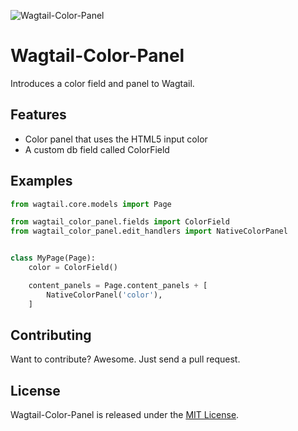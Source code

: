 ![Wagtail-Color-Panel](https://github.com/marteinn/wagtail-color-panel/workflows/Wagtail-Color-Panel/badge.svg)

# Wagtail-Color-Panel

Introduces a color field and panel to Wagtail.


## Features

- Color panel that uses the HTML5 input color
- A custom db field called ColorField


## Examples

```python
from wagtail.core.models import Page

from wagtail_color_panel.fields import ColorField
from wagtail_color_panel.edit_handlers import NativeColorPanel


class MyPage(Page):
    color = ColorField()

    content_panels = Page.content_panels + [
        NativeColorPanel('color'),
    ]
```


## Contributing

Want to contribute? Awesome. Just send a pull request.


## License

Wagtail-Color-Panel is released under the [MIT License](http://www.opensource.org/licenses/MIT).
